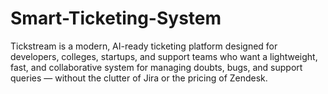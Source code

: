 # Smart-Ticketing-System
Tickstream is a modern, AI-ready ticketing platform designed for developers, colleges, startups, and support teams who want a lightweight, fast, and collaborative system for managing doubts, bugs, and support queries — without the clutter of Jira or the pricing of Zendesk.
